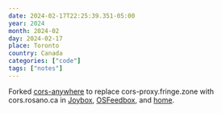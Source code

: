```yaml
---
date: 2024-02-17T22:25:39.351-05:00
year: 2024
month: 2024-02
day: 2024-02-17
place: Toronto
country: Canada
categories: ["code"]
tags: ["notes"]
---
```

Forked [cors-anywhere](https://github.com/rosano/cors-anywhere) to replace cors-proxy.fringe.zone with cors.rosano.ca in [Joybox](https://github.com/rosano/joybox/commit/1cd924e7686a96985dac6838a1d8b1a085bd31bd), [OSFeedbox](https://github.com/olsk/OSFeedbox/commit/2d0d0e94c1d9a9c48a6ca6d27bd35f84d06f6e10), and [home](https://github.com/rosano/home/commit/de0769f7f8ecde24fb6d7d6593c09752504050e2).
